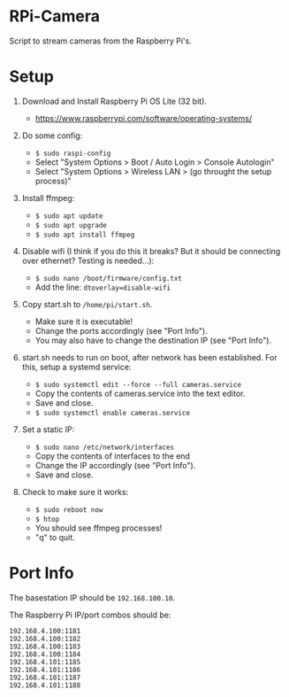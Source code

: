 # RPi-Camera

Script to stream cameras from the Raspberry Pi's.

# Setup

1. Download and Install Raspberry Pi OS Lite (32 bit).

   - https://www.raspberrypi.com/software/operating-systems/

2. Do some config:

   - `$ sudo raspi-config`
   - Select "System Options > Boot / Auto Login > Console Autologin"
   - Select "System Options > Wireless LAN > (go throught the setup process)"

3. Install ffmpeg:

   - `$ sudo apt update`
   - `$ sudo apt upgrade`
   - `$ sudo apt install ffmpeg`

4. Disable wifi (I think if you do this it breaks? But it should be connecting over ethernet? Testing is needed...):

   - `$ sudo nano /boot/firmware/config.txt`
   - Add the line: `dtoverlay=disable-wifi`

5. Copy start.sh to `/home/pi/start.sh`.

   - Make sure it is executable!
   - Change the ports accordingly (see "Port Info").
   - You may also have to change the destination IP (see "Port Info").

6. start.sh needs to run on boot, after network has been established. For this, setup a systemd service:

   - `$ sudo systemctl edit --force --full cameras.service`
   - Copy the contents of cameras.service into the text editor.
   - Save and close.
   - `$ sudo systemctl enable cameras.service`

7. Set a static IP:

   - `$ sudo nano /etc/network/interfaces`
   - Copy the contents of interfaces to the end
   - Change the IP accordingly (see "Port Info").
   - Save and close.

7. Check to make sure it works:

   - `$ sudo reboot now`
   - `$ htop`
   - You should see ffmpeg processes!
   - "q" to quit.

# Port Info

The basestation IP should be `192.168.100.10`.

The Raspberry Pi IP/port combos should be:
```
192.168.4.100:1181
192.168.4.100:1182
192.168.4.100:1183
192.168.4.100:1184
192.168.4.101:1185
192.168.4.101:1186
192.168.4.101:1187
192.168.4.101:1188
```
